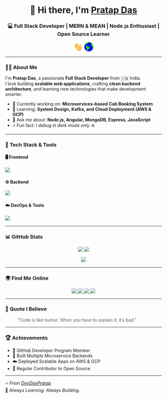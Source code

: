 <h1 align="center">👋 Hi there, I'm <a href="https://nedcod.com/about" target="_blank">Pratap Das</a></h1>
<h3 align="center">💻 Full Stack Developer | MERN & MEAN | Node.js Enthusiast | Open Source Learner</h3>

<p align="center">
  <img src="https://github.com/DevDasPratap/DevDasPratap/blob/main/Hi.gif" width="30px">
  <img src="https://github.com/DevDasPratap/DevDasPratap/blob/main/Earth.gif" width="30px">
</p>

---

### 👨‍💻 **About Me**

I'm **Pratap Das**, a passionate **Full Stack Developer** from 🇮🇳 India.  
I love building **scalable web applications**, crafting **clean backend architecture**, and learning new technologies that make development smarter.

- 🔭 Currently working on: **Microservices-based Cab Booking System**
- 🌱 Learning: **System Design, Kafka, and Cloud Deployment (AWS & GCP)**
- 💬 Ask me about: **Node.js, Angular, MongoDB, Express, JavaScript**
- ⚡ Fun fact: *I debug in dark mode only ☕*

---

### 🧠 **Tech Stack & Tools**

#### 🖥️ Frontend
<p align="left">
  <img src="https://skillicons.dev/icons?i=html,css,js,ts,angular,react,bootstrap,tailwind,materialui" />
</p>

#### ⚙️ Backend
<p align="left">
  <img src="https://skillicons.dev/icons?i=nodejs,express,mongodb,postgres,redis,nginx" />
</p>

#### ☁️ DevOps & Tools
<p align="left">
  <img src="https://skillicons.dev/icons?i=aws,gcp,docker,github,git,vscode,postman,linux" />
</p>

---

### 📊 **GitHub Stats**

<p align="center">
  <img src="https://github-readme-stats.vercel.app/api?username=DevDasPratap&show_icons=true&theme=tokyonight" height="160px"/>
  <img src="https://github-readme-streak-stats.herokuapp.com/?user=DevDasPratap&theme=tokyonight" height="160px"/>
</p>

<p align="center">
  <img src="https://github-readme-stats.vercel.app/api/top-langs/?username=DevDasPratap&layout=compact&theme=tokyonight" height="160px"/>
</p>

---

### 🌍 **Find Me Online**
<p align="center">
  <a href="https://www.linkedin.com/in/devdaspratap/" target="_blank">
    <img src="https://img.shields.io/badge/LinkedIn-%230077B5.svg?&style=for-the-badge&logo=linkedin&logoColor=white"/>
  </a>
  <a href="mailto:Contact.Pratap.Das@gmail.com">
    <img src="https://img.shields.io/badge/Email-D14836?style=for-the-badge&logo=gmail&logoColor=white"/>
  </a>
  <a href="https://nedcod.com/">
    <img src="https://img.shields.io/badge/Portfolio-000000?style=for-the-badge&logo=About.me&logoColor=white"/>
  </a>
  <a href="https://devdaspratap.github.io/resume/" target="_blank">
    <img src="https://img.shields.io/badge/Resume-8A2BE2?style=for-the-badge&logo=readme&logoColor=white"/>
  </a>
</p>

---

### 🧩 **Quote I Believe**
> "Code is like humor. When you have to explain it, it’s bad."

---

### 🏆 **Achievements**
- 💎 GitHub Developer Program Member  
- 🧩 Built Multiple Microservice Backends  
- ☁️ Deployed Scalable Apps on AWS & GCP  
- 🧠 Regular Contributor to Open Source

---

⭐️ *From [DevDasPratap](https://github.com/DevDasPratap)*  
📌 *Always Learning. Always Building.*
